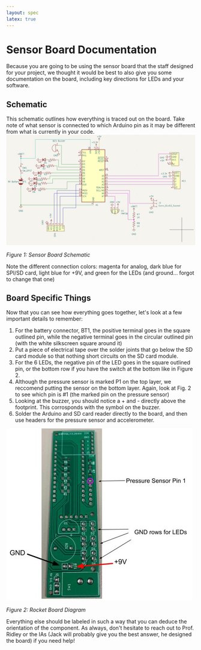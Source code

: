 ```yaml
---
layout: spec
latex: true
---
```


# Sensor Board Documentation

Because you are going to be using the sensor board that the staff designed for your project, we thought it would be best to also give you some documentation on the board, including key directions for LEDs and your software. 

## Schematic

This schematic outlines how everything is traced out on the board. Take note of what sensor is connected to which Arduino pin as it may be different from what is currently in your code. 
![Rocket Board Schematic](/media/rocketBoardSch.jpg)

_Figure 1: Sensor Board Schematic_

Note the different connection colors: magenta for analog, dark blue for SPI/SD card, light blue for +9V, and green for the LEDs (and ground... forgot to change that one)

## Board Specific Things

Now that you can see how everything goes together, let's look at a few important details to remember:

1. For the battery connector, BT1, the positive terminal goes in the square outlined pin, while the negative terminal goes in the circular outlined pin (with the white silkscreen square around it)
2. Put a piece of electrical tape over the solder joints that go below the SD card module so that nothing short circuits on the SD card module.
3. For the 6 LEDs, the negative pin of the LED goes in the square outlined pin, or the bottom row if you have the switch at the bottom like in Figure 2.
3. Although the pressure sensor is marked P1 on the top layer, we reccomend putting the sensor on the bottom layer. Again, look at Fig. 2 to see which pin is #1 (the marked pin on the pressure sensor)
4. Looking at the buzzer, you should notice a + and - directly above the footprint. This corrosponds with the symbol on the buzzer. 
5. Solder the Arduino and SD card reader directly to the board, and then use headers for the pressure sensor and accelerometer.

![Rocket Board Layout](/media/Rocket%20Board%20Markup.jpg)

_Figure 2: Rocket Board Diagram_

Everything else should be labeled in such a way that you can deduce the orientation of the component. As always, don't hesitate to reach out to Prof. Ridley or the IAs (Jack will probably give you the best answer, he designed the board) if you need help!